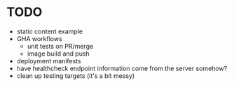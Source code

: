 # TODO

* static content example
* GHA workflows
  * unit tests on PR/merge
  * image build and push
* deployment manifests
* have healthcheck endpoint information come from the server somehow?
* clean up testing targets (it's a bit messy)
